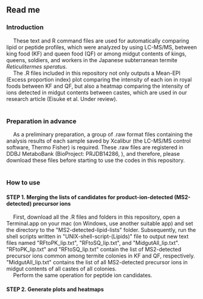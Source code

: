 <h2>Read me</h2>

<h3>Introduction</h3>

&ensp;&ensp; These text and R command files are used for automatically comparing lipid or peptide profiles, which were analyzed by using LC-MS/MS, between king food (KF) and queen food (QF) or among midgut contents of kings, queens, soldiers, and workers in the Japanese subterranean termite <i>Reticulitermes speratus</i>. <br>
&ensp;&ensp; The .R files included in this repository not only outputs a Mean-EPI (Excess proportion index) plot comparing the intensity of each ion in royal foods between KF and QF, but also a heatmap comparing the intensity of ions detected in midgut contents between castes, which are used in our research article (Eisuke et al. Under review). 
<br><br>

<h3>Preparation in advance</h3>

&ensp;&ensp; As a preliminary preparation, a group of .raw format files containing the analysis results of each sample saved by Xcalibur (the LC-MS/MS control software, Thermo Fisher) is required. These .raw files are registered in DDBJ MetaboBank (BioProject: PRJDB14286, ), and therefore, please download these files before starting to use the codes in this repository. 
<br><br>

<h3>How to use</h3>

<h4>STEP 1. Merging the lists of candidates for product-ion-detected (MS2-detected) precursor ions</h4>
&ensp;&ensp; First, download all the .R files and folders in this repository, open a Terminal.app on your mac (on Windows, use another suitable app) and set the directory to the "MS2-detected-lipid-lists" folder. Subsequently, run the shell scripts written in "UNIX-shell-script-(Lipids)" file to output new text files named "RFtoPK_lip.txt", "RFtoSQ_lip.txt", and "MidgutAll_lip.txt". "RFtoPK_lip.txt" and "RFtoSQ_lip.txt" contain the list of MS2-detected precursor ions common among termite colonies in KF and QF, respectively. "MidgutAll_lip.txt" contains the list of all MS2-detected precursor ions in midgut contents of all castes of all colonies. <br>
&ensp;&ensp; Perform the same operation for peptide ion candidates.

<h4>STEP 2. Generate plots and heatmaps</h4>
&ensp;&ensp; 
